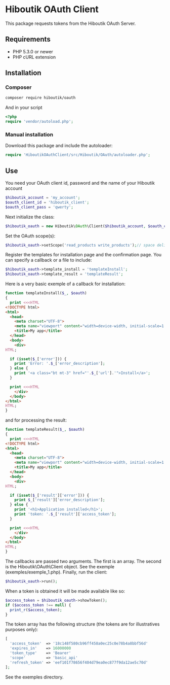 # Hiboutik OAuth Client

This package requests tokens from the Hiboutik OAuth Server.


## Requirements

* PHP 5.3.0 or newer
* PHP cURL extension


## Installation

### Composer
```sh
composer require hiboutik/oauth
```

And in your script

```php
<?php
require 'vendor/autoload.php';
```

### Manual installation

Download this package and include the autoloader:

```php
require 'HiboutikOAuthClient/src/Hiboutik/OAuth/autoloader.php';
```


## Use

You need your OAuth client id, password and the name of your Hiboutik account
```php
$hiboutik_account = 'my_account';
$oauth_client_id = 'hiboutik_client';
$oauth_client_pass = 'qwerty';
```
Next initialize the class:
```php
$hiboutik_oauth = new Hiboutik\OAuth\Client($hiboutik_account, $oauth_client_id, $oauth_client_pass);
```
Set the OAuth scope(s):
```php
$hiboutik_oauth->setScope('read_products write_products');// space delimiter
```
Register the templates for installation page and the confirmation page. You can specify a callback or a file to include:
```php
$hiboutik_oauth->template_install = 'templateInstall';
$hiboutik_oauth->template_result = 'templateResult';
```
Here is a very basic exemple of a callback for installation:
```php
function templateInstall($_, $oauth)
{
  print <<<HTML
<!DOCTYPE html>
<html>
  <head>
    <meta charset="UTF-8">
    <meta name="viewport" content="width=device-width, initial-scale=1.0">
    <title>My app</title>
  </head>
  <body>
    <div>
HTML;

  if (isset($_['error'])) {
    print 'Error: '.$_['error_description'];
  } else {
    print '<a class="bt mt-3" href="'.$_['url'].'">Install</a>';
  }

  print <<<HTML
    </div>
  </body>
</html>
HTML;
}
```
and for processing the result:
```php
function templateResult($_, $oauth)
{
  print <<<HTML
<!DOCTYPE html>
<html>
  <head>
    <meta charset="UTF-8">
    <meta name="viewport" content="width=device-width, initial-scale=1.0">
    <title>My app</title>
  </head>
  <body>
    <div>
HTML;

  if (isset($_['result']['error'])) {
    print $_['result']['error_description'];
  } else {
    print '<h1>Application installed</h1>';
    print 'token: '.$_['result']['access_token'];
  }

  print <<<HTML
    </div>
  </body>
</html>
HTML;
}
```

The callbacks are passed two arguments. The first is an array. The second is the Hiboutik\OAuth\Client object.
See the exemple (exemples/exemple_1.php).
Finally, run the client:
```php
$hiboutik_oauth->run();
```
When a token is obtained it will be made available like so:
```php
$access_token = $hiboutik_oauth->showToken();
if ($access_token !== null) {
  print_r($access_token);
}
```
The token array has the following structure (the tokens are for illustratives purposes only):
```php
[
  'access_token'  => '18c148f580cb96ff458a0ec25c0e78b4a8bbf56d'
  'expires_in'    => 16000000
  'token_type'    => 'Bearer'
  'scope'         => 'basic_api'
  'refresh_token' => 'eef101f78656f404d79ea0ec877f9da12ae5c70d'
];
```
See the exemples directory.


